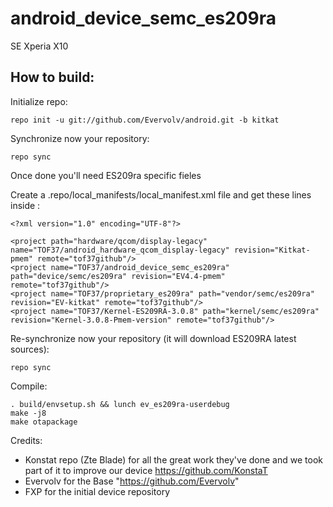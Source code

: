 android_device_semc_es209ra
===========================

SE Xperia X10

How to build:
-------------

Initialize repo:

    repo init -u git://github.com/Evervolv/android.git -b kitkat


Synchronize now your repository:

    repo sync

Once done you'll need ES209ra specific fieles

Create a .repo/local_manifests/local_manifest.xml file and get these lines inside :

	<?xml version="1.0" encoding="UTF-8"?>
<manifest>
    <!-- Device -->
    <remote name="tof37github"
            fetch="https://github.com"/>

    <project path="hardware/qcom/display-legacy" name="TOF37/android_hardware_qcom_display-legacy" revision="Kitkat-pmem" remote="tof37github"/>
    <project name="TOF37/android_device_semc_es209ra" path="device/semc/es209ra" revision="EV4.4-pmem" remote="tof37github"/>
    <project name="TOF37/proprietary_es209ra" path="vendor/semc/es209ra" revision="EV-kitkat" remote="tof37github"/>
    <project name="TOF37/Kernel-ES209RA-3.0.8" path="kernel/semc/es209ra" revision="Kernel-3.0.8-Pmem-version" remote="tof37github"/>
</manifest>

Re-synchronize now your repository (it will download ES209RA latest sources):

    repo sync

Compile:

    . build/envsetup.sh && lunch ev_es209ra-userdebug
    make -j8
    make otapackage

Credits:

* Konstat repo (Zte Blade) for all the great work they've done and we took part of it to improve our device https://github.com/KonstaT
* Evervolv for the Base "https://github.com/Evervolv"
* FXP for the initial device repository
